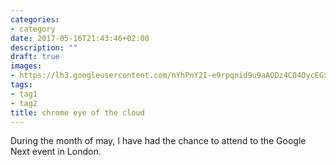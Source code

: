 ```yaml
---
categories:
- category
date: 2017-05-16T21:43:46+02:00
description: ""
draft: true
images:
- https://lh3.googleusercontent.com/nYhPnY2I-e9rpqnid9u9aAODz4C04OycEGxqHG5vxFnA35OGmLMrrUmhM9eaHKJ7liB-=w300
tags:
- tag1
- tag2
title: chrome eye of the cloud
---
```


During the month of may, I have had the chance to attend to the Google Next event in London.
